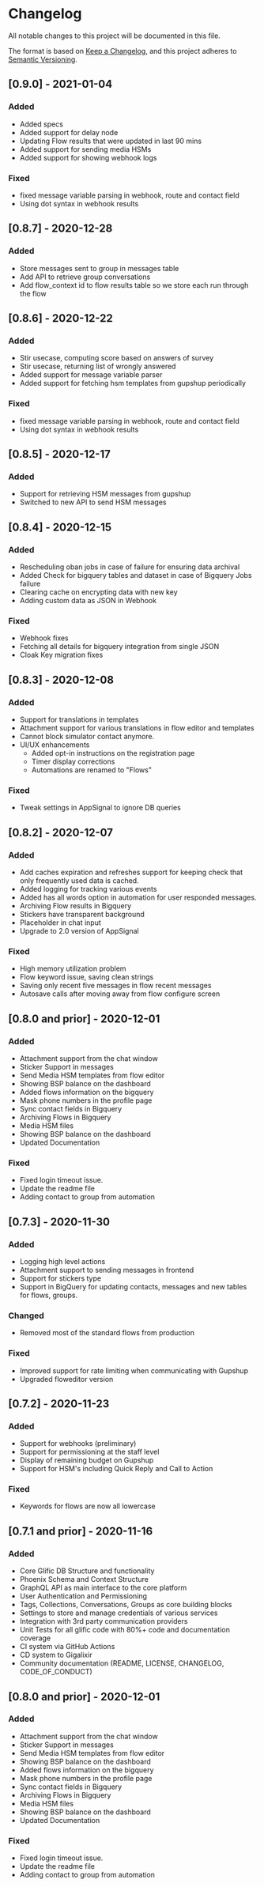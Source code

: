 # Changelog
All notable changes to this project will be documented in this file.

The format is based on [Keep a Changelog](https://keepachangelog.com/en/1.0.0/),
and this project adheres to [Semantic Versioning](https://semver.org/spec/v2.0.0.html).

## [0.9.0] - 2021-01-04
### Added
- Added specs
- Added support for delay node
- Updating Flow results that were updated in last 90 mins
- Added support for sending media HSMs
- Added support for showing webhook logs

### Fixed
- fixed message variable parsing in webhook, route and contact field
- Using dot syntax in webhook results
## [0.8.7] - 2020-12-28
### Added
- Store messages sent to group in messages table
- Add API to retrieve group conversations
- Add flow_context id to flow results table so we store each run through the flow

## [0.8.6] - 2020-12-22
### Added
- Stir usecase, computing score based on answers of survey
- Stir usecase, returning list of wrongly answered
- Added support for message variable parser
- Added support for fetching hsm templates from gupshup periodically

### Fixed
- fixed message variable parsing in webhook, route and contact field
- Using dot syntax in webhook results

## [0.8.5] - 2020-12-17
### Added
- Support for retrieving HSM messages from gupshup
- Switched to new API to send HSM messages

## [0.8.4] - 2020-12-15
### Added
- Rescheduling oban jobs in case of failure for ensuring data archival
- Added Check for bigquery tables and dataset in case of Bigquery Jobs failure
- Clearing cache on encrypting data with new key
- Adding custom data as JSON in Webhook

### Fixed
- Webhook fixes
- Fetching all details for bigquery integration from single JSON
- Cloak Key migration fixes

## [0.8.3] - 2020-12-08
### Added
- Support for translations in templates
- Attachment support for various translations in flow editor and templates
- Cannot block simulator contact anymore.
- UI/UX enhancements
  - Added opt-in instructions on the registration page
  - Timer display corrections
  - Automations are renamed to "Flows"

### Fixed
- Tweak settings in AppSignal to ignore DB queries


## [0.8.2] - 2020-12-07
### Added
- Add caches expiration and refreshes support for keeping check that only frequently used data is cached.
- Added logging for tracking various events
- Added has all words option in automation for user responded messages.
- Archiving Flow results in Bigquery
- Stickers have transparent background
- Placeholder in chat input
- Upgrade to 2.0 version of AppSignal

### Fixed
- High memory utilization problem
- Flow keyword issue, saving clean strings
- Saving only recent five messages in flow recent messages
- Autosave calls after moving away from flow configure screen

## [0.8.0 and prior] - 2020-12-01
### Added
- Attachment support from the chat window
- Sticker Support in messages
- Send Media HSM templates from flow editor
- Showing BSP balance on the dashboard
- Added flows information on the bigquery
- Mask phone numbers in the profile page
- Sync contact fields in Bigquery
- Archiving Flows in Bigquery
- Media HSM files
- Showing BSP balance on the dashboard
- Updated Documentation

### Fixed
- Fixed login timeout issue.
- Update the readme file
- Adding contact to group from automation

## [0.7.3] - 2020-11-30
### Added
- Logging high level actions
- Attachment support to sending messages in frontend
- Support for stickers type
- Support in BigQuery for updating contacts, messages and new tables for flows, groups.

### Changed
- Removed most of the standard flows from production

### Fixed
- Improved support for rate limiting when communicating with Gupshup
- Upgraded floweditor version

## [0.7.2] - 2020-11-23
### Added
- Support for webhooks (preliminary)
- Support for permissioning at the staff level
- Display of remaining budget on Gupshup
- Support for HSM's including Quick Reply and Call to Action

### Fixed
- Keywords for flows are now all lowercase

## [0.7.1 and prior] - 2020-11-16

### Added
- Core Glific DB Structure and functionality
- Phoenix Schema and Context Structure
- GraphQL API as main interface to the core platform
- User Authentication and Permissioning
- Tags, Collections, Conversations, Groups as core building blocks
- Settings to store and manage credentials of various services
- Integration with 3rd party communication providers
- Unit Tests for all glific code with 80%+ code and documentation coverage
- CI system via GitHub Actions
- CD system to Gigalixir
- Community documentation (README, LICENSE, CHANGELOG, CODE_OF_CONDUCT)

## [0.8.0 and prior] - 2020-12-01
### Added
- Attachment support from the chat window
- Sticker Support in messages
- Send Media HSM templates from flow editor
- Showing BSP balance on the dashboard
- Added flows information on the bigquery
- Mask phone numbers in the profile page
- Sync contact fields in Bigquery
- Archiving Flows in Bigquery
- Media HSM files
- Showing BSP balance on the dashboard
- Updated Documentation

### Fixed
- Fixed login timeout issue.
- Update the readme file
- Adding contact to group from automation

